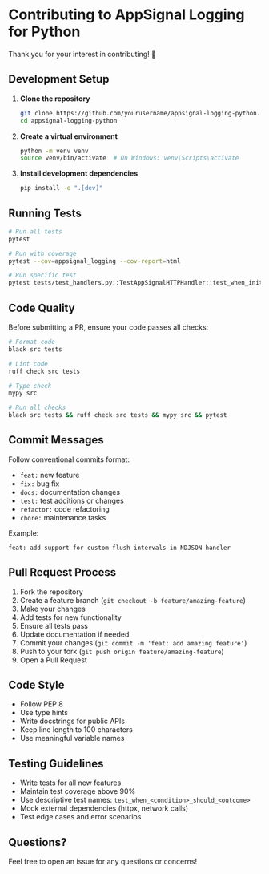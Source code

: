 # Contributing to AppSignal Logging for Python

Thank you for your interest in contributing! 🎉

## Development Setup

1. **Clone the repository**
   ```bash
   git clone https://github.com/yourusername/appsignal-logging-python.git
   cd appsignal-logging-python
   ```

2. **Create a virtual environment**
   ```bash
   python -m venv venv
   source venv/bin/activate  # On Windows: venv\Scripts\activate
   ```

3. **Install development dependencies**
   ```bash
   pip install -e ".[dev]"
   ```

## Running Tests

```bash
# Run all tests
pytest

# Run with coverage
pytest --cov=appsignal_logging --cov-report=html

# Run specific test
pytest tests/test_handlers.py::TestAppSignalHTTPHandler::test_when_initialized_with_api_key_should_create_handler_with_defaults
```

## Code Quality

Before submitting a PR, ensure your code passes all checks:

```bash
# Format code
black src tests

# Lint code
ruff check src tests

# Type check
mypy src

# Run all checks
black src tests && ruff check src tests && mypy src && pytest
```

## Commit Messages

Follow conventional commits format:

- `feat:` new feature
- `fix:` bug fix
- `docs:` documentation changes
- `test:` test additions or changes
- `refactor:` code refactoring
- `chore:` maintenance tasks

Example:
```
feat: add support for custom flush intervals in NDJSON handler
```

## Pull Request Process

1. Fork the repository
2. Create a feature branch (`git checkout -b feature/amazing-feature`)
3. Make your changes
4. Add tests for new functionality
5. Ensure all tests pass
6. Update documentation if needed
7. Commit your changes (`git commit -m 'feat: add amazing feature'`)
8. Push to your fork (`git push origin feature/amazing-feature`)
9. Open a Pull Request

## Code Style

- Follow PEP 8
- Use type hints
- Write docstrings for public APIs
- Keep line length to 100 characters
- Use meaningful variable names

## Testing Guidelines

- Write tests for all new features
- Maintain test coverage above 90%
- Use descriptive test names: `test_when_<condition>_should_<outcome>`
- Mock external dependencies (httpx, network calls)
- Test edge cases and error scenarios

## Questions?

Feel free to open an issue for any questions or concerns!
